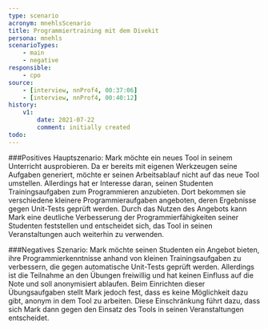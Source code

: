 ```yaml
---
type: scenario
acronym: mnehlsScenario
title: Programmiertraining mit dem Divekit
persona: mnehls
scenarioTypes: 
    - main
    - negative
responsible: 
    - cpo
source: 
    - [interview, nnProf4, 00:37:06]
    - [interview, nnProf4, 00:40:12]
history:
    v1:
        date: 2021-07-22
        comment: initially created
todo: 
---
```


###Positives Hauptszenario:
Mark möchte ein neues Tool in seinem Unterricht ausprobieren. Da er bereits mit eigenen Werkzeugen seine Aufgaben generiert, möchte er seinen Arbeitsablauf nicht auf das neue Tool umstellen. Allerdings hat er Interesse daran, seinen Studenten Trainingsaufgaben zum Programmieren anzubieten. Dort bekommen sie verschiedene kleinere Programmieraufgaben angeboten, deren Ergebnisse gegen Unit-Tests geprüft werden. Durch das Nutzen des Angebots kann Mark eine deutliche Verbesserung der Programmierfähigkeiten seiner Studenten feststellen und entscheidet sich, das Tool in seinen Veranstaltungen auch weiterhin zu verwenden.

###Negatives Szenario:
Mark möchte seinen Studenten ein Angebot bieten, ihre Programmierkenntnisse anhand von kleinen Trainingsaufgaben zu verbessern, die gegen automatische Unit-Tests geprüft werden. Allerdings ist die Teilnahme an den Übungen freiwillig und hat keinen Einfluss auf die Note und soll anonymisiert ablaufen. Beim Einrichten dieser Übungsaufgaben stellt Mark jedoch fest, dass es keine Möglichkeit dazu gibt, anonym in dem Tool zu arbeiten. Diese Einschränkung führt dazu, dass sich Mark dann gegen den Einsatz des Tools in seinen Veranstaltungen entscheidet.

